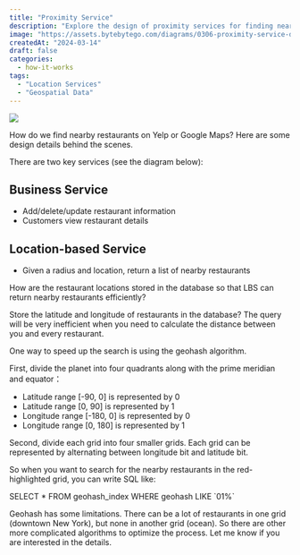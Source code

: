 ```yaml
---
title: "Proximity Service"
description: "Explore the design of proximity services for finding nearby locations."
image: "https://assets.bytebytego.com/diagrams/0306-proximity-service-design.jpg"
createdAt: "2024-03-14"
draft: false
categories:
  - how-it-works
tags:
  - "Location Services"
  - "Geospatial Data"
---
```


![](https://assets.bytebytego.com/diagrams/0306-proximity-service-design.jpg)

How do we find nearby restaurants on Yelp or Google Maps? Here are some design details behind the scenes.

There are two key services (see the diagram below):

## Business Service

*   Add/delete/update restaurant information
*   Customers view restaurant details

## Location-based Service

*   Given a radius and location, return a list of nearby restaurants

How are the restaurant locations stored in the database so that LBS can return nearby restaurants efficiently?

Store the latitude and longitude of restaurants in the database? The query will be very inefficient when you need to calculate the distance between you and every restaurant.

One way to speed up the search is using the geohash algorithm.

First, divide the planet into four quadrants along with the prime meridian and equator：

*   Latitude range \[-90, 0] is represented by 0
*   Latitude range \[0, 90] is represented by 1
*   Longitude range \[-180, 0] is represented by 0
*   Longitude range \[0, 180] is represented by 1

Second, divide each grid into four smaller grids. Each grid can be represented by alternating between longitude bit and latitude bit.

So when you want to search for the nearby restaurants in the red-highlighted grid, you can write SQL like:

SELECT \* FROM geohash\_index WHERE geohash LIKE \`01%\`

Geohash has some limitations. There can be a lot of restaurants in one grid (downtown New York), but none in another grid (ocean). So there are other more complicated algorithms to optimize the process. Let me know if you are interested in the details.
